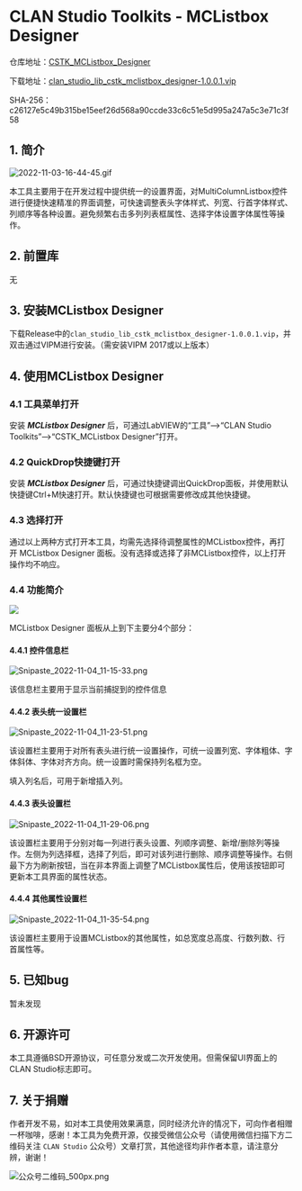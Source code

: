 # CLAN Studio Toolkits - MCListbox Designer

仓库地址：[CSTK_MCListbox_Designer](https://github.com/clan4456/CSTK_MCListbox_Designer)

下载地址：[clan_studio_lib_cstk_mclistbox_designer-1.0.0.1.vip](https://github.com/clan4456/CSTK_MCListbox_Designer/releases/download/v1.0.0.1/clan_studio_lib_cstk_mclistbox_designer-1.0.0.1.vip)

SHA-256：c26127e5c49b315be15eef26d568a90ccde33c6c51e5d995a247a5c3e71c3f58

## 1. 简介

![2022-11-03-16-44-45.gif](http://pic2.clan4456.com/clan-picgo-core/images/2022/11/03/2022-11-03-16-44-45-83c7ec26123d3efa442a05bb832a6665.gif)

本工具主要用于在开发过程中提供统一的设置界面，对MultiColumnListbox控件进行便捷快速精准的界面调整，可快速调整表头字体样式、列宽、行首字体样式、列顺序等各种设置。避免频繁右击多列列表框属性、选择字体设置字体属性等操作。

## 2. 前置库

无

## 3. 安装MCListbox Designer

下载Release中的`clan_studio_lib_cstk_mclistbox_designer-1.0.0.1.vip`，并双击通过VIPM进行安装。（需安装VIPM 2017或以上版本）

## 4. 使用MCListbox Designer

### 4.1 工具菜单打开

安装 ***MCListbox Designer*** 后，可通过LabVIEW的“工具”-->“CLAN Studio Toolkits”-->“CSTK_MCListbox Designer”打开。

### 4.2 QuickDrop快捷键打开

安装 ***MCListbox Designer*** 后，可通过快捷键调出QuickDrop面板，并使用默认快捷键Ctrl+M快速打开。默认快捷键也可根据需要修改成其他快捷键。

### 4.3 选择打开

通过以上两种方式打开本工具，均需先选择待调整属性的MCListbox控件，再打开 MCListbox Designer 面板。没有选择或选择了非MCListbox控件，以上打开操作均不响应。

### 4.4 功能简介

![](http://pic2.clan4456.com/clan-picgo-core/images/2022/11/04/Snipaste_2022-11-04_10-53-26-decac51333e9341adf3d73fee10d271a.png!small)

MCListbox Designer 面板从上到下主要分4个部分：

#### 4.4.1 控件信息栏

![Snipaste_2022-11-04_11-15-33.png](http://pic2.clan4456.com/clan-picgo-core/images/2022/11/04/Snipaste_2022-11-04_11-15-33-63d2886ce265aed781d062960c35a57b.png!small)

该信息栏主要用于显示当前捕捉到的控件信息

#### 4.4.2 表头统一设置栏

![Snipaste_2022-11-04_11-23-51.png](http://pic2.clan4456.com/clan-picgo-core/images/2022/11/04/Snipaste_2022-11-04_11-23-51-10e2ba8b5bbe4d69ea0f13f00e717317.png!small)

该设置栏主要用于对所有表头进行统一设置操作，可统一设置列宽、字体粗体、字体斜体、字体对齐方向。统一设置时需保持列名框为空。

填入列名后，可用于新增插入列。

#### 4.4.3 表头设置栏

![Snipaste_2022-11-04_11-29-06.png](http://pic2.clan4456.com/clan-picgo-core/images/2022/11/04/Snipaste_2022-11-04_11-29-06-b4eeae4f1cc44b23919da47de7422c5d.png!small)

该设置栏主要用于分别对每一列进行表头设置、列顺序调整、新增/删除列等操作。左侧为列选择框，选择了列后，即可对该列进行删除、顺序调整等操作。右侧最下方为刷新按钮，当在非本界面上调整了MCListbox属性后，使用该按钮即可更新本工具界面的属性状态。

#### 4.4.4 其他属性设置栏

![Snipaste_2022-11-04_11-35-54.png](http://pic2.clan4456.com/clan-picgo-core/images/2022/11/04/Snipaste_2022-11-04_11-35-54-6a69a6e022283fbfc50831e073a2947d.png!small)

该设置栏主要用于设置MCListbox的其他属性，如总宽度总高度、行数列数、行首属性等。

## 5. 已知bug

暂未发现

## 6. 开源许可

本工具遵循BSD开源协议，可任意分发或二次开发使用。但需保留UI界面上的CLAN Studio标志即可。

## 7. 关于捐赠

作者开发不易，如对本工具使用效果满意，同时经济允许的情况下，可向作者相赠一杯咖啡，感谢！本工具为免费开源，仅接受微信公众号（请使用微信扫描下方二维码关注 `CLAN Studio` 公众号）文章打赏，其他途径均非作者本意，请注意分辨，谢谢！

![公众号二维码_500px.png](http://pic2.clan4456.com/clan-picgo-core/images/2022/11/04/%E5%85%AC%E4%BC%97%E5%8F%B7%E4%BA%8C%E7%BB%B4%E7%A0%81_500px-515fa711dc785a71dd8819fa999ebd07.png)
